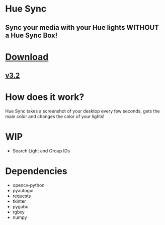 # Hue Sync
## Sync your media with your Hue lights WITHOUT a Hue Sync Box!

# [Download](https://github.com/TimTrayler/hue-sync/releases/download/v3.2/hue-sync.zip)
## [v3.2](https://github.com/TimTrayler/hue-sync/releases/tag/v3.2)

# How does it work?
Hue Sync takes a screenshot of your desktop every few seconds, gets the main color and changes the color of your lights!

# WIP
- Search Light and Group IDs

# Dependencies
- opencv-python
- pyautogui
- requests
- tkinter
- pygubu
- rgbxy
- numpy
